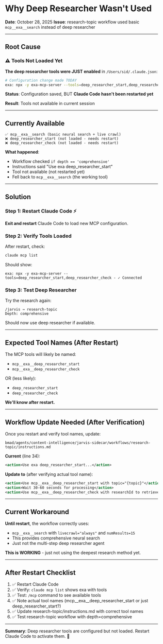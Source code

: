 # Why Deep Researcher Wasn't Used

**Date**: October 28, 2025
**Issue**: research-topic workflow used basic `mcp__exa__search` instead of deep researcher

---

## Root Cause

### ⚠️ Tools Not Loaded Yet

**The deep researcher tools were JUST enabled** in `/Users/sid/.claude.json`:

```bash
# Configuration change made TODAY
exa: npx -y exa-mcp-server --tools=deep_researcher_start,deep_researcher_check
```

**Status**: Configuration saved, BUT **Claude Code hasn't been restarted yet**

**Result**: Tools not available in current session

---

## Currently Available

```
✅ mcp__exa__search (basic neural search + live crawl)
❌ deep_researcher_start (not loaded - needs restart)
❌ deep_researcher_check (not loaded - needs restart)
```

**What happened**:
- Workflow checked `if depth == 'comprehensive'`
- Instructions said "Use exa deep_researcher_start"
- Tool not available (not restarted yet)
- Fell back to `mcp__exa__search` (the working tool)

---

## Solution

### Step 1: Restart Claude Code ⚡

**Exit and restart** Claude Code to load new MCP configuration.

### Step 2: Verify Tools Loaded

After restart, check:
```bash
claude mcp list
```

Should show:
```
exa: npx -y exa-mcp-server --tools=deep_researcher_start,deep_researcher_check - ✓ Connected
```

### Step 3: Test Deep Researcher

Try the research again:
```
/jarvis → research-topic
Depth: comprehensive
```

Should now use deep researcher if available.

---

## Expected Tool Names (After Restart)

The MCP tools will likely be named:
- `mcp__exa__deep_researcher_start`
- `mcp__exa__deep_researcher_check`

OR (less likely):
- `deep_researcher_start`
- `deep_researcher_check`

**We'll know after restart.**

---

## Workflow Update Needed (After Verification)

Once you restart and verify tool names, update:

`bmad/agents/content-intelligence/jarvis-sidecar/workflows/research-topic/instructions.md`

**Current** (line 34):
```xml
<action>Use exa deep_researcher_start...</action>
```

**Update to** (after verifying actual tool name):
```xml
<action>Use mcp__exa__deep_researcher_start with topic="{topic}"</action>
<action>Wait 30-60 seconds for processing</action>
<action>Use mcp__exa__deep_researcher_check with researchId to retrieve results</action>
```

---

## Current Workaround

**Until restart**, the workflow correctly uses:
- `mcp__exa__search` with `livecrawl="always"` and `numResults=15`
- This provides comprehensive neural search
- Just not the multi-step deep researcher agent

**This is WORKING** - just not using the deepest research method yet.

---

## After Restart Checklist

1. ✅ Restart Claude Code
2. ✅ Verify: `claude mcp list` shows exa with tools
3. ✅ Test: `/mcp` command to see available tools
4. ✅ Note actual tool names (mcp__exa__deep_researcher_start or just deep_researcher_start?)
5. ✅ Update research-topic/instructions.md with correct tool names
6. ✅ Test research-topic workflow with depth=comprehensive

---

**Summary**: Deep researcher tools are configured but not loaded. Restart Claude Code to activate them. 🔄
